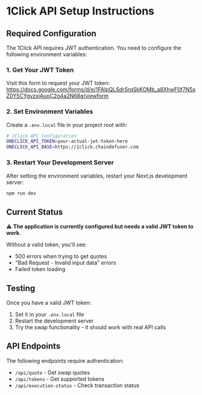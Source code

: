 # 1Click API Setup Instructions

## Required Configuration

The 1Click API requires JWT authentication. You need to configure the following environment variables:

### 1. Get Your JWT Token

Visit this form to request your JWT token:
https://docs.google.com/forms/d/e/1FAIpQLSdrSrqSkKOMb_a8XhwF0f7N5xZ0Y5CYgyzxiAuoC2g4a2N68g/viewform

### 2. Set Environment Variables

Create a `.env.local` file in your project root with:

```bash
# 1Click API Configuration
ONECLICK_API_TOKEN=your-actual-jwt-token-here
ONECLICK_API_BASE=https://1click.chaindefuser.com
```

### 3. Restart Your Development Server

After setting the environment variables, restart your Next.js development server:

```bash
npm run dev
```

## Current Status

⚠️ **The application is currently configured but needs a valid JWT token to work.**

Without a valid token, you'll see:
- 500 errors when trying to get quotes
- "Bad Request - Invalid input data" errors
- Failed token loading

## Testing

Once you have a valid JWT token:
1. Set it in your `.env.local` file
2. Restart the development server
3. Try the swap functionality - it should work with real API calls

## API Endpoints

The following endpoints require authentication:
- `/api/quote` - Get swap quotes
- `/api/tokens` - Get supported tokens
- `/api/execution-status` - Check transaction status
